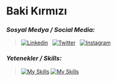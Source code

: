 # **Baki Kırmızı**

<!--
**BakiKIRMIZI/BakiKIRMIZI** is a ✨ _special_ ✨ repository because its `README.md` (this file) appears on your GitHub profile.

Here are some ideas to get you started:

- 🔭 I’m currently working on ...
- 🌱 I’m currently learning ...
- 👯 I’m looking to collaborate on ...
- 🤔 I’m looking for help with ...
- 💬 Ask me about ...
- 📫 How to reach me: ...
- 😄 Pronouns: ...
- ⚡ Fun fact: ...
-->
### _Sosyal Medya / Social Media:_
> [![Linkedin](https://skillicons.dev/icons?i=linkedin&theme=dark)](https://www.linkedin.com/in/fairytaler/) &nbsp; [![Twitter](https://skillicons.dev/icons?i=twitter&theme=dark)](https://twitter.com/bakikirmizi) &nbsp; [![Instagram](https://skillicons.dev/icons?i=instagram&theme=dark)](https://www.instagram.com/baki.krmz)

### _Yetenekler / Skills:_
> [![My Skills](https://skillicons.dev/icons?i=c,cpp,cs,py&theme=dark)](https://skillicons.dev)
> [![My Skills](https://skillicons.dev/icons?i=cmake,qt,opencv&theme=dark)](https://skillicons.dev)


